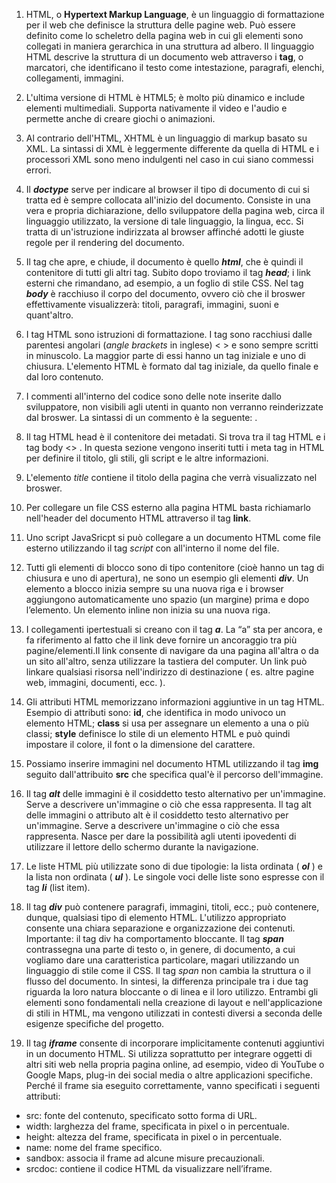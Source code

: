 1. HTML, o **Hypertext Markup Language**, è un linguaggio di formattazione per il web che definisce la struttura delle pagine web. Può essere definito come lo scheletro della pagina web in cui gli elementi sono collegati in maniera gerarchica in una struttura ad albero.
   Il linguaggio HTML descrive la struttura di un documento web attraverso i **tag**, o marcatori, che identificano il testo come intestazione, paragrafi, elenchi, collegamenti, immagini.

2. L'ultima versione di HTML è HTML5; è molto più dinamico e include elementi multimediali. Supporta nativamente il video e l'audio e permette anche di creare giochi o animazioni.

3. Al contrario dell'HTML, XHTML è un linguaggio di markup basato su XML. La sintassi di XML è leggermente differente da quella di HTML e i processori XML sono meno indulgenti nel caso in cui siano commessi errori.

4. Il **_doctype_** serve per indicare al browser il tipo di documento di cui si tratta ed è sempre collocata all'inizio del documento. Consiste in una vera e propria dichiarazione, dello sviluppatore della pagina web, circa il linguaggio utilizzato, la versione di tale linguaggio, la lingua, ecc. Si tratta di un'istruzione indirizzata al browser affinché adotti le giuste regole per il rendering del documento.

5. Il tag che apre, e chiude, il documento è quello **_html_**, che è quindi il contenitore di tutti gli altri tag.
   Subito dopo troviamo il tag **_head_**; i link esterni che rimandano, ad esempio, a un foglio di stile CSS.
   Nel tag **_body_** è racchiuso il corpo del documento, ovvero ciò che il broswer effettivamente visualizzerà: titoli, paragrafi, immagini, suoni e quant'altro.

6. I tag HTML sono istruzioni di formattazione. I tag sono racchiusi dalle parentesi angolari (_angle brackets_ in inglese) < > e sono sempre scritti in minuscolo. La maggior parte di essi hanno un tag iniziale e uno di chiusura.
   L'elemento HTML è formato dal tag iniziale, da quello finale e dal loro contenuto.

7. I commenti all'interno del codice sono delle note inserite dallo sviluppatore, non visibili agli utenti in quanto non verranno reinderizzate dal broswer. La sintassi di un commento è la seguente: <!-- TESTO DEL COMMENTO -->.

8. Il tag HTML head è il contenitore dei metadati. Si trova tra il tag HTML <html> e i tag body <> . In questa sezione vengono inseriti tutti i meta tag in HTML per definire il titolo, gli stili, gli script e le altre informazioni.

9. L'elemento _title_ contiene il titolo della pagina che verrà visualizzato nel broswer.

10. Per collegare un file CSS esterno alla pagina HTML basta richiamarlo nell'header del documento HTML attraverso il tag **link**.

11. Uno script JavaSricpt si può collegare a un documento HTML come file esterno utilizzando il tag _script_ con all'interno il nome del file.

12. Tutti gli elementi di blocco sono di tipo contenitore (cioè hanno un tag di chiusura e uno di apertura), ne sono un esempio gli elementi **_div_**. Un elemento a blocco inizia sempre su una nuova riga e i browser aggiungono automaticamente uno spazio (un margine) prima e dopo l’elemento.
    Un elemento inline non inizia su una nuova riga.

13. I collegamenti ipertestuali si creano con il tag **_a_**. La “a” sta per ancora, e fa riferimento al fatto che il link deve fornire un ancoraggio tra più pagine/elementi.Il link consente di navigare da una pagina all'altra o da un sito all'altro, senza utilizzare la tastiera del computer. Un link può linkare qualsiasi risorsa nell'indirizzo di destinazione ( es. altre pagine web, immagini, documenti, ecc. ).

14. Gli attributi HTML memorizzano informazioni aggiuntive in un tag HTML. Esempio di attributi sono: **id**, che identifica in modo univoco un elemento HTML; **class** si usa per assegnare un elemento a una o più classi; **style** definisce lo stile di un elemento HTML e può quindi impostare il colore, il font o la dimensione del carattere.

15. Possiamo inserire immagini nel documento HTML utilizzando il tag **img** seguito dall'attribuito **src** che specifica qual'è il percorso dell'immagine.

16. Il tag **_alt_** delle immagini è il cosiddetto testo alternativo per un'immagine. Serve a descrivere un'immagine o ciò che essa rappresenta. Il tag alt delle immagini o attributo alt è il cosiddetto testo alternativo per un'immagine. Serve a descrivere un'immagine o ciò che essa rappresenta. Nasce per dare la possibilità agli utenti ipovedenti di utilizzare il lettore dello schermo durante la navigazione.

17. Le liste HTML più utilizzate sono di due tipologie: la lista ordinata ( **_ol_** ) e la lista non ordinata ( **_ul_** ). Le singole voci delle liste sono espresse con il tag **_li_** (list item).

18. Il tag **_div_** può contenere paragrafi, immagini, titoli, ecc.; può contenere, dunque, qualsiasi tipo di elemento HTML. L'utilizzo appropriato consente una chiara separazione e organizzazione dei contenuti. Importante: il tag div ha comportamento bloccante.
    Il tag **_span_** contrassegna una parte di testo o, in genere, di documento, a cui vogliamo dare una caratteristica particolare, magari utilizzando un linguaggio di stile come il CSS. Il tag _span_ non cambia la struttura o il flusso del documento.
    In sintesi, la differenza principale tra i due tag riguarda la loro natura bloccante o di linea e il loro utilizzo. Entrambi gli elementi sono fondamentali nella creazione di layout e nell'applicazione di stili in HTML, ma vengono utilizzati in contesti diversi a seconda delle esigenze specifiche del progetto.

19. Il tag **_iframe_** consente di incorporare implicitamente contenuti aggiuntivi in un documento HTML. Si utilizza soprattutto per integrare oggetti di altri siti web nella propria pagina online, ad esempio, video di YouTube o Google Maps, plug-in dei social media o altre applicazioni specifiche.
    Perché il frame sia eseguito correttamente, vanno specificati i seguenti attributi:

- src: fonte del contenuto, specificato sotto forma di URL.
- width: larghezza del frame, specificata in pixel o in percentuale.
- height: altezza del frame, specificata in pixel o in percentuale.
- name: nome del frame specifico.
- sandbox: associa il frame ad alcune misure precauzionali.
- srcdoc: contiene il codice HTML da visualizzare nell’iframe.
